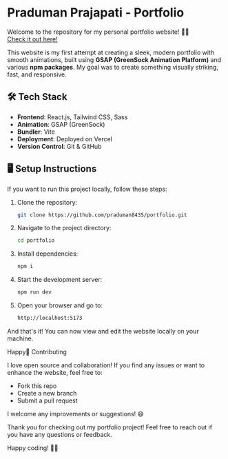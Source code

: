 # Praduman Prajapati - Portfolio

Welcome to the repository for my personal portfolio website! 🎨🚀  
[Check it out here!](https://thexro.vercel.app/)

This website is my first attempt at creating a sleek, modern portfolio with smooth animations, built using **GSAP (GreenSock Animation Platform)** and various **npm packages**. My goal was to create something visually striking, fast, and responsive.

## 🛠️ Tech Stack

- **Frontend**: React.js, Tailwind CSS, Sass
- **Animation**: GSAP (GreenSock)
- **Bundler**: Vite
- **Deployment**: Deployed on Vercel
- **Version Control**: Git & GitHub

## 🖥️ Setup Instructions

If you want to run this project locally, follow these steps:

1. Clone the repository:
   ```bash
   git clone https://github.com/praduman8435/portfolio.git
   ```
2. Navigate to the project directory:

    ```bash
    cd portfolio
    ```
3. Install dependencies:
   ```bash
   npm i
   ```
4. Start the development server:
   ```bash
   npm run dev
   ```
   
5. Open your browser and go to:
   ```bash
   http://localhost:5173
   ```

And that's it! You can now view and edit the website locally on your machine.



Happy🌟 Contributing

I love open source and collaboration! If you find any issues or want to enhance the website, feel free to:
  - Fork this repo
  - Create a new branch
  - Submit a pull request

   I welcome any improvements or suggestions! 😄

Thank you for checking out my portfolio project! Feel free to reach out if you have any questions or feedback.

Happy coding! 👨‍💻
